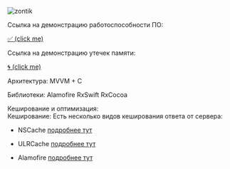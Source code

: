 ![zontik](https://user-images.githubusercontent.com/50994543/99689483-1aebf900-2a98-11eb-9a3e-01cb18b0c748.png)

Ссылка на демонстрацию работоспособности ПО:  

[✅ (click me)](https://youtu.be/J6mo18MSn64)

Ссылка на демонстрацию утечек памяти:  

[🌀 (click me)](https://youtu.be/9ZD1m8bqP8g)



Архитектура:
MVVM + C

Библиотеки:
Alamofire
RxSwift
RxCocoa

Кеширование и оптимизация:  
Кеширование:
Есть несколько видов кеширования ответа от сервера:

- NSCache [подробнее тут](https://www.hackingwithswift.com/example-code/system/how-to-cache-data-using-nscache)

- ULRCache [подробнее тут](https://developer.apple.com/documentation/foundation/urlcache)

- Alamofire [подробнее тут](https://github.com/Alamofire/Alamofire/blob/master/Documentation/AdvancedUsage.md#cachedresponsehandler)
